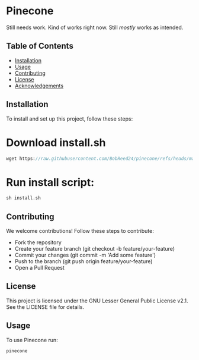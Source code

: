 # Pinecone

Still needs work. Kind of works right now. Still *mostly* works as intended.

## Table of Contents

- [Installation](#installation)
- [Usage](#usage)
- [Contributing](#contributing)
- [License](#license)
- [Acknowledgements](#acknowledgements)

## Installation

To install and set up this project, follow these steps:


# Download install.sh
```rust
wget https://raw.githubusercontent.com/BobReed24/pinecone/refs/heads/main/install.sh
```
# Run install script:
```rust
sh install.sh
```

## Contributing
We welcome contributions! Follow these steps to contribute:

- Fork the repository
- Create your feature branch (git checkout -b feature/your-feature)
- Commit your changes (git commit -m 'Add some feature')
- Push to the branch (git push origin feature/your-feature)
- Open a Pull Request
## License
This project is licensed under the GNU Lesser General Public License v2.1. See the LICENSE file for details.

## Usage

To use Pinecone run:

```sh
pinecone
```
